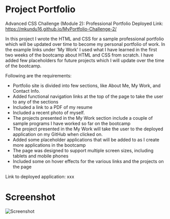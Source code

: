 # Project Portfolio

Advanced CSS Challenge (Module 2): Professional Portfolio
Deployed Link: https://mkundu16.github.io/MyPortfolio-Challenge-2/

In this project I wrote the HTML and CSS for a sample professional portfolio which will be updated over time to become my personal portfolio of work. 
In the example links under 'My Work' I used what I have learned in the first two weeks of the bootcamp about HTML and CSS from scratch. I have added 
few placeholders for future projects which I will update over the time of the bootcamp.

Following are the requirements:

- Portfolio site is divided into few sections, like About Me, My Work, and Contact Info.
- Added functional navigation links at the top of the page to take the user to any of the sections
- Included a link to a PDF of my resume
- Included a recent photo of myself.
- The projects presented in the My Work section include a couple of sample programs I have worked so far on the bootcamp
- The project presented in the My Work will take the user to the deployed application on my GitHub when clicked on.
- Added some placeholder applications that will be added to as I create more applications in the bootcamp
- The page was designed to support multiple screen sizes, including tablets and mobile phones
- Included some on hover effects for the various links and the projects on the page

Link to deployed application:
xxx

# Screenshot
![Screenshot](https://github.com/mkundu16/MyPortfolio-Challenge-2/assets/131508495/c889db32-9ac1-41c4-b56a-09e32345f429)
